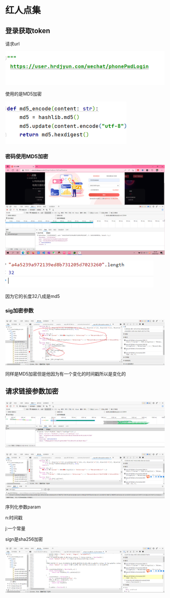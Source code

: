 # 红人点集

## 登录获取token

请求url

![image-20221007194319528](红人点集.assets/image-20221007194319528.png)

使用的是MD5加密

![image-20221007203319138](红人点集.assets/image-20221007203319138.png)

### 密码使用MD5加密

![image-20221007203426753](红人点集.assets/image-20221007203426753.png)

![image-20221007203502425](红人点集.assets/image-20221007203502425.png)

因为它的长度32八成是md5

### sig加密参数

![image-20221007203617093](红人点集.assets/image-20221007203617093.png)

同样是MD5加密但是他因为有一个变化的时间戳所以是变化的

## 请求链接参数加密

![image-20221007203933953](红人点集.assets/image-20221007203933953.png)

![image-20221007203833992](红人点集.assets/image-20221007203833992.png)

序列化参数param

n:时间戳

j:一个常量

sign是sha256加密

![image-20221007204025130](红人点集.assets/image-20221007204025130.png)


